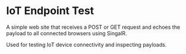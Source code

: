 # IoT Endpoint Test

A simple web site that receives a POST or GET request and echoes the payload to all connected browsers using SingalR. 

Used for testing IoT device connectivity and inspecting payloads.
